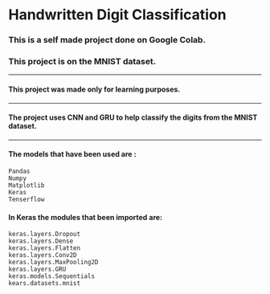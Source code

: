 # Handwritten Digit Classification

### This is a self made project done on Google Colab.
### This project is on the MNIST dataset.
___________________________________________________________________________________
#### This project was made only for learning purposes.
___________________________________________________________________________________
#### The project uses CNN and GRU to help classify the digits from the MNIST dataset.
___________________________________________________________________________________
#### The models that have been used are :
    Pandas
    Numpy
    Matplotlib
    Keras
    Tenserflow
    
#### In Keras the modules that been imported are:
    keras.layers.Dropout
    keras.layers.Dense
    keras.layers.Flatten
    keras.layers.Conv2D
    keras.layers.MaxPooling2D
    keras.layers.GRU
    keras.models.Sequentials
    kears.datasets.mnist
